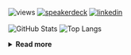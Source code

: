 ![views](https://komarev.com/ghpvc/?username=chck&color=blueviolet)
[![speakerdeck](https://img.shields.io/badge/Speaker_Deck-chck-8a2be2?style=flat-square&logo=speaker-deck)](https://speakerdeck.com/chck)
[![linkedin](https://img.shields.io/badge/LinkedIn-chck-8a2be2?style=flat-square&logo=linkedin)](https://www.linkedin.com/in/chck/)

<p align="left"> 
  <img alt="GitHub Stats" align="center" height="150" src="https://github-readme-stats-nine-umber-51.vercel.app/api?username=chck&count_private=true&show_icons=true&hide_title=true&theme=buefy" />
  <img alt="Top Langs" align="center" height="150" src="https://github-readme-stats-nine-umber-51.vercel.app/api/top-langs/?username=chck&layout=compact&count_private=true&show_icons=true&hide_title=true&theme=buefy" />
</p>

<details>
  <summary><b>Read more</b></summary>
  <br>

  <!--START_SECTION:waka-->
**🐱 My GitHub Data** 

> 📦 88.6 kB Used in GitHub's Storage 
 > 
> 🏆 564 Contributions in the Year 2024
 > 
> 💼 Opted to Hire
 > 
> 📜 133 Public Repositories 
 > 
> 🔑 24 Private Repositories 
 > 
**I'm a Night 🦉** 

```text
🌞 Morning                938 commits         ███░░░░░░░░░░░░░░░░░░░░░░   13.64 % 
🌆 Daytime                2191 commits        ████████░░░░░░░░░░░░░░░░░   31.85 % 
🌃 Evening                1998 commits        ███████░░░░░░░░░░░░░░░░░░   29.04 % 
🌙 Night                  1752 commits        ██████░░░░░░░░░░░░░░░░░░░   25.47 % 
```
📅 **I'm Most Productive on Thursday** 

```text
Monday                   1347 commits        █████░░░░░░░░░░░░░░░░░░░░   19.58 % 
Tuesday                  1079 commits        ████░░░░░░░░░░░░░░░░░░░░░   15.69 % 
Wednesday                1136 commits        ████░░░░░░░░░░░░░░░░░░░░░   16.51 % 
Thursday                 1632 commits        ██████░░░░░░░░░░░░░░░░░░░   23.72 % 
Friday                   688 commits         ██░░░░░░░░░░░░░░░░░░░░░░░   10.00 % 
Saturday                 415 commits         ██░░░░░░░░░░░░░░░░░░░░░░░   06.03 % 
Sunday                   582 commits         ██░░░░░░░░░░░░░░░░░░░░░░░   08.46 % 
```


📊 **This Week I Spent My Time On** 

```text
💬 Programming Languages: 
JSON                     56 mins             ██████████░░░░░░░░░░░░░░░   40.10 % 
Git                      29 mins             █████░░░░░░░░░░░░░░░░░░░░   21.31 % 
TOML                     18 mins             ███░░░░░░░░░░░░░░░░░░░░░░   13.39 % 
Markdown                 18 mins             ███░░░░░░░░░░░░░░░░░░░░░░   13.16 % 
Ruby                     10 mins             ██░░░░░░░░░░░░░░░░░░░░░░░   07.27 % 

🔥 Editors: 
Neovim                   2 hrs 20 mins       █████████████████████████   100.00 % 
```

**I Mostly Code in Python** 

```text
Python                   45 repos            ████████░░░░░░░░░░░░░░░░░   33.83 % 
Jupyter Notebook         19 repos            ████░░░░░░░░░░░░░░░░░░░░░   14.29 % 
Rust                     7 repos             █░░░░░░░░░░░░░░░░░░░░░░░░   05.26 % 
TypeScript               6 repos             █░░░░░░░░░░░░░░░░░░░░░░░░   04.51 % 
Astro                    1 repo              ░░░░░░░░░░░░░░░░░░░░░░░░░   00.75 % 
```



**Timeline**

![Lines of Code chart](https://raw.githubusercontent.com/chck/chck/main/assets/bar_graph.png)


 Last Updated on 2024-12-06 02:02 UTC
<!--END_SECTION:waka-->
</details>

